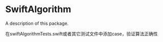 # SwiftAlgorithm

A description of this package.

在swiftAlgorithmTests.swift或者其它测试文件中添加case，验证算法正确性
